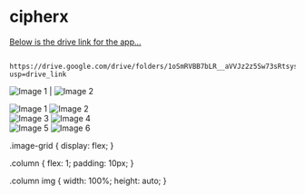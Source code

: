 # cipherx
<a href="[url](https://drive.google.com/drive/folders/1oSmRVBB7bLR__aVVJz2z5Sw73sRtsysi?usp=drive_link)">Below is the drive link for the app...</a>

      https://drive.google.com/drive/folders/1oSmRVBB7bLR__aVVJz2z5Sw73sRtsysi?usp=drive_link

 ![Image 1]([IMAGE_URL_1](https://github-production-user-asset-6210df.s3.amazonaws.com/133399781/333297558-3a3a8698-9aa3-4584-8a14-b777787e5c2a.jpeg?X-Amz-Algorithm=AWS4-HMAC-SHA256&X-Amz-Credential=AKIAVCODYLSA53PQK4ZA%2F20240523%2Fus-east-1%2Fs3%2Faws4_request&X-Amz-Date=20240523T181917Z&X-Amz-Expires=300&X-Amz-Signature=fc31ec6b98e713c086933190e3cd718d5b4dce8ac2463fb837db103a09987b67&X-Amz-SignedHeaders=host&actor_id=133399781&key_id=0&repo_id=742817904)) | ![Image 2]([IMAGE_URL_2](https://github-production-user-asset-6210df.s3.amazonaws.com/133399781/333297540-b841b805-587a-4f5e-ba99-9ad3b5459f2f.jpeg?X-Amz-Algorithm=AWS4-HMAC-SHA256&X-Amz-Credential=AKIAVCODYLSA53PQK4ZA%2F20240523%2Fus-east-1%2Fs3%2Faws4_request&X-Amz-Date=20240523T181858Z&X-Amz-Expires=300&X-Amz-Signature=a850ee253038668af419e1682f95a23ae4c081340c10c5a5bddc4b9ed4e2a25b&X-Amz-SignedHeaders=host&actor_id=133399781&key_id=0&repo_id=742817904)) 
<div class="image-grid">
  <div class="column">
    <img src="[IMAGE_URL_1]()" alt="Image 1">
    <img src="[IMAGE_URL_2]()" alt="Image 2">
  </div>
  <div class="column">
    <img src="[IMAGE_URL_3](https://github-production-user-asset-6210df.s3.amazonaws.com/133399781/333297533-fb58eb9e-9297-4cf3-91de-990a575aa64b.jpeg?X-Amz-Algorithm=AWS4-HMAC-SHA256&X-Amz-Credential=AKIAVCODYLSA53PQK4ZA%2F20240523%2Fus-east-1%2Fs3%2Faws4_request&X-Amz-Date=20240523T181850Z&X-Amz-Expires=300&X-Amz-Signature=01749215fd02146b4a892a2e69d7499d77ad7d2af24ac96f5dea6e60de1b7880&X-Amz-SignedHeaders=host&actor_id=133399781&key_id=0&repo_id=742817904)" alt="Image 3">
    <img src="[IMAGE_URL_4](https://github-production-user-asset-6210df.s3.amazonaws.com/133399781/333297608-5c074a3f-ba97-4755-8efe-646162b547c4.jpeg?X-Amz-Algorithm=AWS4-HMAC-SHA256&X-Amz-Credential=AKIAVCODYLSA53PQK4ZA%2F20240523%2Fus-east-1%2Fs3%2Faws4_request&X-Amz-Date=20240523T181908Z&X-Amz-Expires=300&X-Amz-Signature=a0970c68434e31ebafc3a784c8712adc15dd5f345d7f0e440302ac741fc7a794&X-Amz-SignedHeaders=host&actor_id=133399781&key_id=0&repo_id=742817904)" alt="Image 4">
  </div>
  <div class="column">
    <img src="[IMAGE_URL_5](https://github-production-user-asset-6210df.s3.amazonaws.com/133399781/333297578-8f693e5a-e833-4ec4-8506-0ae4a035e779.jpeg?X-Amz-Algorithm=AWS4-HMAC-SHA256&X-Amz-Credential=AKIAVCODYLSA53PQK4ZA%2F20240523%2Fus-east-1%2Fs3%2Faws4_request&X-Amz-Date=20240523T181839Z&X-Amz-Expires=300&X-Amz-Signature=0997559d8ef28d580efce8297f2bc98b1151a689a69e672fe01a5cc7301962c1&X-Amz-SignedHeaders=host&actor_id=133399781&key_id=0&repo_id=742817904)" alt="Image 5">
    <img src="[IMAGE_URL_6](https://github-production-user-asset-6210df.s3.amazonaws.com/133399781/333297587-419f4777-4f28-4d38-a8c2-db60f44b6261.jpeg?X-Amz-Algorithm=AWS4-HMAC-SHA256&X-Amz-Credential=AKIAVCODYLSA53PQK4ZA%2F20240523%2Fus-east-1%2Fs3%2Faws4_request&X-Amz-Date=20240523T181821Z&X-Amz-Expires=300&X-Amz-Signature=a8119e28b854f581a1fe827b5b274822ae378dba1060eb76b1b286c0cf5bd201&X-Amz-SignedHeaders=host&actor_id=133399781&key_id=0&repo_id=742817904)" alt="Image 6">
  </div>
</div>

.image-grid {
  display: flex;
}

.column {
  flex: 1;
  padding: 10px;
}

.column img {
  width: 100%;
  height: auto;
}
